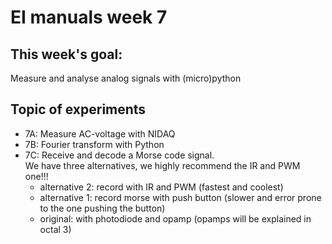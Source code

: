 # EI manuals week 7

## This week's goal: 
Measure and analyse analog signals with (micro)python

## Topic of experiments

- 7A: Measure AC-voltage with NIDAQ
- 7B: Fourier transform with Python 
- 7C: Receive and decode a Morse code signal. <br>
We have three alternatives, we highly recommend the IR and PWM one!!! 
    - alternative 2: record with IR and PWM  (fastest and coolest)
    - alternative 1: record morse with push button (slower and error prone to the one pushing the button)
    - original: with photodiode and opamp (opamps will be explained in octal 3)
